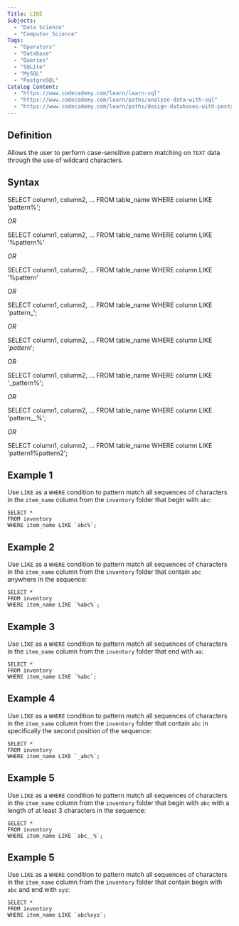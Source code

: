 ```yaml
---
Title: LIKE
Subjects:
  - "Data Science"
  - "Computer Science"
Tags:
  - "Operators"
  - "Database"
  - "Queries"
  - "SQLite"
  - "MySQL"
  - "PostgreSQL"
Catalog Content:
  - "https://www.codecademy.com/learn/learn-sql"
  - "https://www.codecademy.com/learn/paths/analyze-data-with-sql"
  - "https://www.codecademy.com/learn/paths/design-databases-with-postgresql"
---
```


## Definition
Allows the user to perform case-sensitive pattern matching on `TEXT` data through the use of wildcard characters.

## Syntax
SELECT column1, column2, ...
FROM table_name
WHERE column LIKE 'pattern%';

*OR*

SELECT column1, column2, ...
FROM table_name
WHERE column LIKE '%pattern%'

*OR*

SELECT column1, column2, ...
FROM table_name
WHERE column LIKE '%pattern'

*OR*

SELECT column1, column2, ...
FROM table_name
WHERE column LIKE 'pattern_';

*OR*

SELECT column1, column2, ...
FROM table_name
WHERE column LIKE '_pattern_';

*OR*

SELECT column1, column2, ...
FROM table_name
WHERE column LIKE '_pattern%';

*OR*

SELECT column1, column2, ...
FROM table_name
WHERE column LIKE 'pattern__%';

*OR*

SELECT column1, column2, ...
FROM table_name
WHERE column LIKE 'pattern1%pattern2';

## Example 1
Use `LIKE` as a `WHERE` condition to pattern match all sequences of characters in the `item_name` column from the `inventory` folder that begin with `abc`:
```codebyte/sql
SELECT *
FROM inventory
WHERE item_name LIKE `abc%`;
```

## Example 2
Use `LIKE` as a `WHERE` condition to pattern match all sequences of characters in the `item_name` column from the `inventory` folder that contain `abc` anywhere in the sequence:
```codebyte/sql
SELECT *
FROM inventory
WHERE item_name LIKE `%abc%`;
```

## Example 3
Use `LIKE` as a `WHERE` condition to pattern match all sequences of characters in the `item_name` column from the `inventory` folder that end with `aa`:
```codebyte/sql
SELECT *
FROM inventory
WHERE item_name LIKE `%abc`;
```

## Example 4
Use `LIKE` as a `WHERE` condition to pattern match all sequences of characters in the `item_name` column from the `inventory` folder that contain `abc` in specifically the second position of the sequence:
```codebyte/sql
SELECT *
FROM inventory
WHERE item_name LIKE `_abc%`;
```

## Example 5
Use `LIKE` as a `WHERE` condition to pattern match all sequences of characters in the `item_name` column from the `inventory` folder that begin with `abc` with a length of at least 3 characters in the sequence:
```codebyte/sql
SELECT *
FROM inventory
WHERE item_name LIKE `abc__%`;
```

## Example 5
Use `LIKE` as a `WHERE` condition to pattern match all sequences of characters in the `item_name` column from the `inventory` folder that contain begin with `abc` and end with `xyz`:
```codebyte/sql
SELECT *
FROM inventory
WHERE item_name LIKE `abc%xyz`;
```
